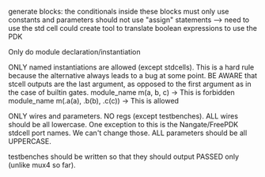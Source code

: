 generate blocks: the conditionals inside these blocks must only use constants and parameters
should not use "assign" statements --> need to use the std cell
could create tool to translate boolean expressions to use the PDK

Only do module declaration/instantiation

ONLY named instantiations are allowed (except stdcells). This is a hard rule because the alternative always leads to a bug at some point.
BE AWARE that stcell outputs are the last argument, as opposed to the first argument as in the case of builtin gates.
module_name m(a, b, c) -> This is forbidden
module_name m(.a(a), .b(b), .c(c)) -> This is allowed

ONLY wires and parameters. NO regs (except testbenches).
ALL wires should be all lowercase. One exception to this is the Nangate/FreePDK stdcell port names. We can't change those.
ALL parameters should be all UPPERCASE.

testbenches should be written so that they should output PASSED only (unlike mux4 so far).